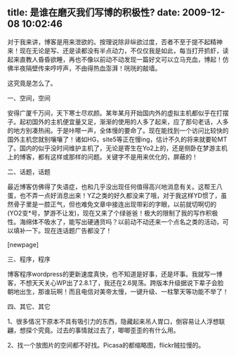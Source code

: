 title: 是谁在磨灭我们写博的积极性?
date: 2009-12-08 10:02:46
---

<p>
	对于我来讲，博客是用来泄欲的。按理说除非纵欲过度，否者不至于提不起精神来！现在无论是写、还是读都没有半点动力，不仅仅我是如此，每当打开抓虾，读起来直教人昏昏欲睡，再也不像以前动不动发现一篇好文可以立马充血，博起！仿佛半夜隔壁传来哼哼声，不由得热血澎湃！咣咣的敲墙。</p>
<p>
	这究竟是怎么了。</p>
<p>
	一、空间，空间</p>
<p>
	安得广厦千万间，天下寒士尽欢颜。某年某月开始国内外的虚拟主机都似乎在打摆子。起初国外的主机便宜量又足，渐渐的使用的人多了起来，应了那句老话，人多的地方别凑热闹。于是咔嚓一声，全体慢的要命了。现在能找到一个访问比较快的国外主机您就别嚷嚷了！诸如HG，site5等正在慢ing，估计不久的将来就要轮MT了。国内的似乎没时间维护主机了，无论是寄生在Yo2上的，还是侧卧在梦游主机上的博客，都有这样或那样的问题。关键字不是用来优化的，屏蔽的！</p>
<p>
	二、话题，话题</p>
<p>
	最近博客仿佛得了失语症，也和几乎没出现任何值得高兴地消息有关。这帮王八蛋，也不弄一点好消息出来！YZ之类的好久都没来了哦，对于我这样YD惯了，虽然骨子里是一腔正气，但也难免文章中接连出现带彩的字眼，以前就切啊切的(YO2变*号，梦游不让发)，现在又来了个绿爸爸！极大的限制了我的写作积极性。海绵体不吸水了，能写出硬通货吗？以前动不动还来一个点名之类的活动，可以填补一下。现在连话题广告都没了！</p>
<p>
	[newpage]</p>
<p>
	三、程序，程序</p>
<p>
	博客程序wordpress的更新速度真快，也不知道是好事，还是坏事。我就写一博客，不想天天关心WP出了2.8.1了，我还在2.6晃荡。跨版本升级据说下辈子会脸朝地出生，那谁玩啊！而且电信对美帝太慢，一键升级、一柱擎天等功能不举了！</p>
<p>
	四、其它、其它</p>
<p>
	1、很多情况下原本不具有吸引力的东西，隐藏起来吊人胃口，倒容易让人浮想联翩，想探个究竟。过去的事情就过去了，唧唧歪歪的有什么用。</p>
<p>
	2、找一个放图片的空间都不好找。Picasa的都缩略图，flickr贼拉慢的。</p>
